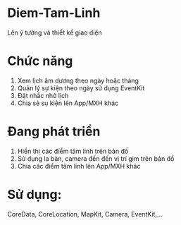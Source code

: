 # Diem-Tam-Linh


Lên ý tưởng và thiết kế giao diện

# Chức năng
1. Xem lịch âm dương theo ngày hoặc tháng
2. Quản lý sự kiện theo ngày sử dụng EventKit
3. Đặt nhắc nhở lịch
4. Chia sẻ sụ kiện lên App/MXH khác
# Đang phát triển
1. Hiển thị các điểm tâm linh trên bản đồ
2. Sử dụng la bàn, camera đến đến vị trí gim trên bản đồ
3. Chia các điểm tâm linh lên App/MXH khác
# Sử dụng:
CoreData, CoreLocation, MapKit, Camera, EventKit,...
